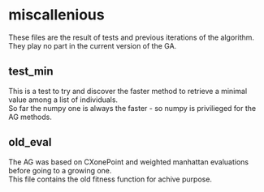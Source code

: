 # miscallenious

These files are the result of tests and previous iterations of the algorithm.\
They play no part in the current version of the GA.

## test_min

This is a test to try and discover the faster method to retrieve a minimal value among a list of individuals.\
So far the numpy one is always the faster - so numpy is privilieged for the AG methods.

## old_eval

The AG was based on CXonePoint and weighted manhattan evaluations before going to a growing one.\
This file contains the old fitness function for achive purpose.